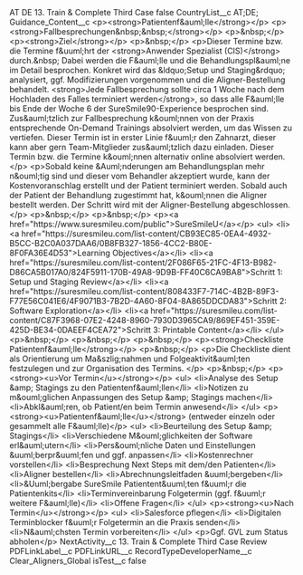 <?xml version="1.0" encoding="UTF-8"?>
<CustomMetadata xmlns="http://soap.sforce.com/2006/04/metadata" xmlns:xsi="http://www.w3.org/2001/XMLSchema-instance" xmlns:xsd="http://www.w3.org/2001/XMLSchema">
    <label>AT DE 13. Train &amp; Complete Third Case</label>
    <protected>false</protected>
    <values>
        <field>CountryList__c</field>
        <value xsi:type="xsd:string">AT;DE;</value>
    </values>
    <values>
        <field>Guidance_Content__c</field>
        <value xsi:type="xsd:string">&lt;p&gt;&lt;strong&gt;Patientenf&amp;auml;lle&lt;/strong&gt;&lt;/p&gt;
&lt;p&gt;&lt;strong&gt;Fallbesprechungen&amp;nbsp;&amp;nbsp;&lt;/strong&gt;&lt;/p&gt;
&lt;p&gt;&amp;nbsp;&lt;/p&gt;
&lt;p&gt;&lt;strong&gt;Ziel&lt;/strong&gt;&lt;/p&gt;
&lt;p&gt;&amp;nbsp;&lt;/p&gt;
&lt;p&gt;Dieser Termine bzw. die Termine f&amp;uuml;hrt der &lt;strong&gt;Anwender Spezialist (CIS)&lt;/strong&gt; durch.&amp;nbsp; Dabei werden die F&amp;auml;lle und die Behandlungspl&amp;auml;ne im Detail besprochen. Konkret wird das &amp;ldquo;Setup und Staging&amp;rdquo; analysiert, ggf. Modifizierungen vorgenommen und die Aligner-Bestellung behandelt. &lt;strong&gt;Jede Fallbesprechung sollte circa 1 Woche nach dem Hochladen des Falles terminiert werden&lt;/strong&gt;, so dass alle F&amp;auml;lle bis Ende der Woche 6 der SureSmile90-Experience besprochen sind. Zus&amp;auml;tzlich zur Fallbesprechung k&amp;ouml;nnen von der Praxis entsprechende On-Demand Trainings absolviert werden, um das Wissen zu vertiefen. Dieser Termin ist in erster Linie f&amp;uuml;r den Zahnarzt, dieser kann aber gern Team-Mitglieder zus&amp;auml;tzlich dazu einladen. Dieser Termin bzw. die Termine k&amp;ouml;nnen alternativ online absolviert werden.&lt;/p&gt;
&lt;p&gt;Sobald keine &amp;Auml;nderungen am Behandlungsplan mehr n&amp;ouml;tig sind und dieser vom Behandler akzeptiert wurde, kann der Kostenvoranschlag erstellt und der Patient terminiert werden. Sobald auch der Patient der Behandlung zugestimmt hat, k&amp;ouml;nnen die Aligner bestellt werden. Der Schritt wird mit der Aligner-Bestellung abgeschlossen.&lt;/p&gt;
&lt;p&gt;&amp;nbsp;&lt;/p&gt;
&lt;p&gt;&amp;nbsp;&lt;/p&gt;
&lt;p&gt;&lt;a href=&quot;https://www.suresmileu.com/public&quot;&gt;SureSmileU&lt;/a&gt;&lt;/p&gt;
&lt;ul&gt;
&lt;li&gt;&lt;a href=&quot;https://suresmileu.com/list-content/CB93EC85-0EA4-4932-B5CC-B2C0A037DAA6/0B8FB327-1856-4CC2-B80E-8F0FA36E4D53&quot;&gt;Learning Objectives&lt;/a&gt;&lt;/li&gt;
&lt;li&gt;&lt;a href=&quot;https://suresmileu.com/list-content/2F086F65-21FC-4F13-B982-D86CA5B017A0/824F5911-170B-49A8-9D9B-FF40C6CA9BA8&quot;&gt;Schritt 1: Setup und Staging Review&lt;/a&gt;&lt;/li&gt;
&lt;li&gt;&lt;a href=&quot;https://suresmileu.com/list-content/808433F7-714C-4B2B-89F3-F77E56C041E6/4F9071B3-7B2D-4A60-8F04-8A865DDCDA83&quot;&gt;Schritt 2: Software Exploration&lt;/a&gt;&lt;/li&gt;
&lt;li&gt;&lt;a href=&quot;https://suresmileu.com/list-content/C87F3968-07E2-4248-8960-7930D3965CA9/869EF451-359E-425D-BE34-0DAEEF4CEA72&quot;&gt;Schritt 3: Printable Content&lt;/a&gt;&lt;/li&gt;
&lt;/ul&gt;
&lt;p&gt;&amp;nbsp;&lt;/p&gt;
&lt;p&gt;&amp;nbsp;&lt;/p&gt;
&lt;p&gt;&amp;nbsp;&lt;/p&gt;
&lt;p&gt;&lt;strong&gt;Checkliste Patientenf&amp;auml;lle&lt;/strong&gt;&lt;/p&gt;
&lt;p&gt;&amp;nbsp;&lt;/p&gt;
&lt;p&gt;Die Checkliste dient als Orientierung um Ma&amp;szlig;nahmen und Folgeaktivit&amp;auml;ten festzulegen und zur Organisation des Termins. &lt;/p&gt;
&lt;p&gt;&amp;nbsp;&lt;/p&gt;
&lt;p&gt;&lt;strong&gt;&lt;u&gt;Vor Termin&lt;/u&gt;&lt;/strong&gt;&lt;/p&gt;
&lt;ul&gt;
&lt;li&gt;Analyse des Setup &amp;amp; Stagings zu den Patientenf&amp;auml;llen&lt;/li&gt;
&lt;li&gt;Notizen zu m&amp;ouml;glichen Anpassungen des Setup &amp;amp; Stagings machen&lt;/li&gt;
&lt;li&gt;Abkl&amp;auml;ren, ob Patient/en beim Termin anwesend&lt;/li&gt;
&lt;/ul&gt;
&lt;p&gt;&lt;strong&gt;&lt;u&gt;Patientenf&amp;auml;lle&lt;/u&gt;&lt;/strong&gt; (entweder einzeln oder gesammelt alle F&amp;auml;lle)&lt;/p&gt;
&lt;ul&gt;
&lt;li&gt;Beurteilung des Setup &amp;amp; Stagings&lt;/li&gt;
&lt;li&gt;Verschiedene M&amp;ouml;glichkeiten der Software erl&amp;auml;utern&lt;/li&gt;
&lt;li&gt;Pers&amp;ouml;nliche Daten und Einstellungen &amp;uuml;berpr&amp;uuml;fen und ggf. anpassen&lt;/li&gt;
&lt;li&gt;Kostenrechner vorstellen&lt;/li&gt;
&lt;li&gt;Besprechung Next Steps mit dem/den Patienten&lt;/li&gt;
&lt;li&gt;Aligner bestellen&lt;/li&gt;
&lt;li&gt;Abrechnungsleitfaden &amp;uuml;bergeben&lt;/li&gt;
&lt;li&gt;&amp;Uuml;bergabe SureSmile Patientent&amp;uuml;ten f&amp;uuml;r die Patientenkits&lt;/li&gt;
&lt;li&gt;Terminvereinbarung Folgetermin (ggf. f&amp;uuml;r weitere F&amp;auml;lle)&lt;/li&gt;
&lt;li&gt;Offene Fragen&lt;/li&gt;
&lt;/ul&gt;
&lt;p&gt;&lt;strong&gt;&lt;u&gt;Nach Termin&lt;/u&gt;&lt;/strong&gt;&lt;/p&gt;
&lt;ul&gt;
&lt;li&gt;Salesforce pflegen&lt;/li&gt;
&lt;li&gt;Digitalen Terminblocker f&amp;uuml;r Folgetermin an die Praxis senden&lt;/li&gt;
&lt;li&gt;N&amp;auml;chsten Termin vorbereiten&lt;/li&gt;
&lt;/ul&gt;
&lt;p&gt;Ggf. GVL zum Status abholen&lt;/p&gt;</value>
    </values>
    <values>
        <field>NextActivity__c</field>
        <value xsi:type="xsd:string">13. Train &amp; Complete Third Case Review</value>
    </values>
    <values>
        <field>PDFLinkLabel__c</field>
        <value xsi:nil="true"/>
    </values>
    <values>
        <field>PDFLinkURL__c</field>
        <value xsi:nil="true"/>
    </values>
    <values>
        <field>RecordTypeDeveloperName__c</field>
        <value xsi:type="xsd:string">Clear_Aligners_Global</value>
    </values>
    <values>
        <field>isTest__c</field>
        <value xsi:type="xsd:boolean">false</value>
    </values>
</CustomMetadata>
